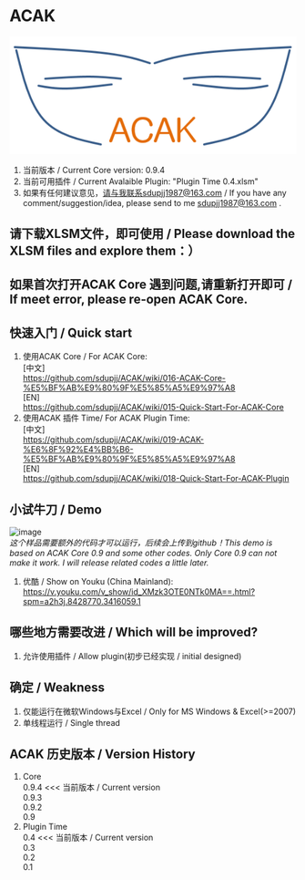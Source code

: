 ﻿# ACAK
![image](https://github.com/sdupjj/ACAK/blob/master/screenshots/logo.png)     
1. 当前版本 / Current Core version: 0.9.4  
2. 当前可用插件 / Current Avalaible Plugin: "Plugin Time 0.4.xlsm"
3. 如果有任何建议意见，请与我联系sdupjj1987@163.com / If you have any comment/suggestion/idea, please send to me sdupjj1987@163.com . 

## 请下载XLSM文件，即可使用 / Please download the XLSM files and explore them：）

## 如果首次打开ACAK Core 遇到问题,请重新打开即可 / If meet error, please re-open ACAK Core.

## 快速入门 / Quick start
1. 使用ACAK Core / For ACAK Core:  
[中文]  
https://github.com/sdupjj/ACAK/wiki/016-ACAK-Core-%E5%BF%AB%E9%80%9F%E5%85%A5%E9%97%A8  
[EN]  
https://github.com/sdupjj/ACAK/wiki/015-Quick-Start-For-ACAK-Core  
2. 使用ACAK 插件 Time/ For ACAK Plugin Time:  
[中文]  
https://github.com/sdupjj/ACAK/wiki/019-ACAK-%E6%8F%92%E4%BB%B6-%E5%BF%AB%E9%80%9F%E5%85%A5%E9%97%A8  
[EN]  
https://github.com/sdupjj/ACAK/wiki/018-Quick-Start-For-ACAK-Plugin  

## 小试牛刀 / Demo
 ![image](https://github.com/sdupjj/ACAK/blob/master/screenshots/20181224%20DEMO%2001.jpg)  
*这个样品需要额外的代码才可以运行，后续会上传到github！This demo is based on ACAK Core 0.9 and some other codes. Only Core 0.9 can not make it work. I will release related codes a little later.*   
1. 优酷 / Show on Youku (China Mainland):  
https://v.youku.com/v_show/id_XMzk3OTE0NTk0MA==.html?spm=a2h3j.8428770.3416059.1  

## 哪些地方需要改进 / Which will be improved?
1. 允许使用插件 / Allow plugin(初步已经实现 / initial designed)

## 确定 / Weakness
1. 仅能运行在微软Windows与Excel / Only for MS Windows & Excel(>=2007)
2. 单线程运行 / Single thread  

## ACAK 历史版本 / Version History  
1. Core  
0.9.4  <<< 当前版本 / Current version  
0.9.3  
0.9.2  
0.9  
2. Plugin Time  
0.4  <<< 当前版本 / Current version  
0.3  
0.2    
0.1